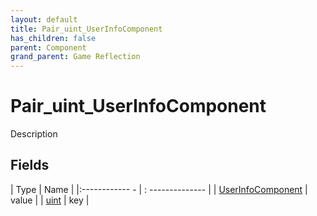 ```yaml
---
layout: default
title: Pair_uint_UserInfoComponent
has_children: false
parent: Component
grand_parent: Game Reflection
---
```

# Pair_uint_UserInfoComponent
Description 

## Fields
| Type | Name |
|:------------ - | : -------------- |
| [UserInfoComponent](game-reflection/components/user_info_component.md) | value |
| [uint](game-reflection/components/uint.md) | key |

